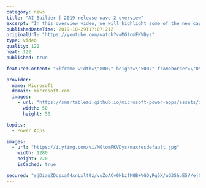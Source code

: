 ```yaml
---
category: news
title: "AI Builder | 2019 release wave 2 overview"
excerpt: "In this overview video, we will highlight some of the new capabilities included in the latest update to AI Builder within Power Apps that will help you plan and prepare for the upcoming updates with confidence.     Here are the capabilities covered:  • Building AI models  • Managing and sharing AI models"
publishedDateTime: 2019-10-29T17:07:21Z
originalUrl: "https://youtube.com/watch?v=MGtomFKVDys"
type: video
quality: 122
heat: 122
published: true

featuredContent: "<iframe width=\"800\" height=\"500\" frameborder=\"0\" src=\"https://www.youtube.com/embed/MGtomFKVDys\" allow=\"accelerometer; autoplay; encrypted-media; gyroscope; picture-in-picture\" allowfullscreen></iframe>"

provider:
  name: Microsoft
  domain: microsoft.com
  images:
    - url: "https://smartableai.github.io/microsoft-power-apps/assets/images/organizations/microsoft.com-50x50.jpg"
      width: 50
      height: 50

topics:
  - Power Apps

images:
  - url: "https://i.ytimg.com/vi/MGtomFKVDys/maxresdefault.jpg"
    width: 1280
    height: 720
    isCached: true

secured: "sjDiaeZDgsxaf4xnLxlt9z/vuZoACv0HbzfM8B+VGDyRg5X/uG3ShuE5V/ejCwj3sNrOF4kKs1B22Gfn5qY1KSMA6Wpukkxm45f8p1f+Hwo63Cz5Ts1cgniPEIzqtLtlkOAkdhNOUlRwC46oM7yIhIdCh6C3/kc2GrZms2kaLqeF6ZQo2A13m97KIRrmqcfUgZ3jROcX5bHsymLgKr/kuXuDpyRQgHYqcnMtON9KyIxMgYveTLcXM+uYUTvtdlpKVWAqgvYlCpsBejvLViIFRRexmgemMPwheWHQLkar0+Bxz/k3jN4ki10xjBqU/0O4kvJQlRCLDrqoLSsovTC+AyueRnYRtOECW8D6yedQ3F/mOOPGJg5q1TRnWwEAoC+vaYPzkxUGYKMoBBcIHQu1s9ibm6lR6wOcK/nAXKnXYBRooo6O5uY7N/HsimrkIRPQ;BkGQlUFFQ3ST/XmYJqWZ+g=="
---
```


